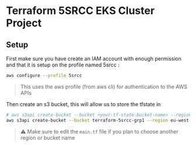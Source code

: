 # Terraform 5SRCC EKS Cluster Project

## Setup
First make sure you have create an IAM account with enough permission and that it is setup on the profile named 5srcc :
```bash
aws configure --profile 5srcc
```
> This uses the aws profile (from aws cli) for authentication to the AWS APIs

Then create an s3 bucket, this will allow us to store the tfstate in
```bash
# aws s3api create-bucket --bucket <your-tf-state-bucket-name> --region <your-region> --create-bucket-configuration LocationConstraint=<your-region>
aws s3api create-bucket --bucket terraform-5srcc-grp1 --region eu-west-3 --create-bucket-configuration LocationConstraint=eu-west-3
```
> ⚠️ Make sure to edit the `main.tf` file if you plan to choose another region or bucket name
